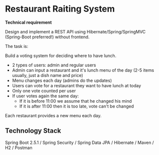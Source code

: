 # Restaurant Raiting System
**Technical requirement**

Design and implement a REST API using Hibernate/Spring/SpringMVC (Spring-Boot preferred!) without frontend.

The task is:

Build a voting system for deciding where to have lunch.

- 2 types of users: admin and regular users  
- Admin can input a restaurant and it's lunch menu of the day (2-5 items usually, just a dish name and price)  
- Menu changes each day (admins do the updates)  
- Users can vote for a restaurant they want to have lunch at today  
- Only one vote counted per user  
- If user votes again the same day: 
    * If it is before 11:00 we assume that he changed his mind 
    * If it is after 11:00 then it is too late, vote can't be changed

Each restaurant provides a new menu each day.

## Technology Stack
Spring Boot 2.5.1 / Spring Security / Spring Data JPA / Hibernate / Maven / H2 / Postman
